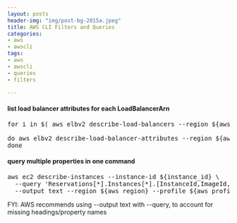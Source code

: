 ```yaml
---
layout: posts
header-img: "img/post-bg-2015a.jpeg"
title: AWS CLI Filters and Queries
categories:
- aws
- awscli
tags:
- aws
- awscli
- queries
- filters

---
```

#### list load balancer attributes for each LoadBalancerArn
<pre>
for i in $( aws elbv2 describe-load-balancers --region ${aws_region} --profile ${profile_name} --query 'LoadBalancers[*].LoadBalancerArn' --output text ); 

do aws elbv2 describe-load-balancer-attributes --region ${aws_region}  --profile ${profile_name} --load-balancer-arn $i; 
done</pre>

#### query multiple properties in one command
<pre>
aws ec2 describe-instances --instance-id ${instance_id} \
  --query 'Reservations[*].Instances[*].[InstanceId,ImageId,Tags[*]]' \
  --output text --region ${aws_region} --profile ${aws_profile}
</pre>

FYI: AWS recommends using --output text with --query, to account for missing headings/property names
